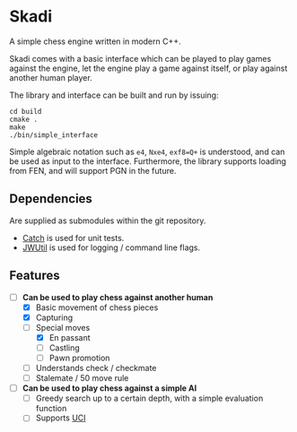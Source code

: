 # Skadi
A simple chess engine written in modern C++.

Skadi comes with a basic interface which can be played to play games against the engine, let the engine play a game against itself, or play against another human player.

The library and interface can be built and run by issuing:
```
cd build
cmake .
make
./bin/simple_interface
```
Simple algebraic notation such as `e4`, `Nxe4`, `exf8=Q+` is understood, and can be used as input to the interface. Furthermore, the library supports loading from FEN, and will support PGN in the future.

## Dependencies

Are supplied as submodules within the git repository.

- [Catch](https://github.com/philsquared/Catch) is used for unit tests.
- [JWUtil](https://github.com/jwbuurlage/JWUtil) is used for logging / command line flags.

## Features

- [ ] **Can be used to play chess against another human**
  - [x] Basic movement of chess pieces
  - [x] Capturing
  - [ ] Special moves
    - [x] En passant
    - [ ] Castling
    - [ ] Pawn promotion
  - [ ] Understands check / checkmate
  - [ ] Stalemate / 50 move rule
- [ ] **Can be used to play chess against a simple AI**
  - [ ] Greedy search up to a certain depth, with a simple evaluation function
  - [ ] Supports [UCI](https://en.wikipedia.org/wiki/Universal_Chess_Interface)
